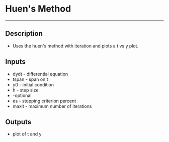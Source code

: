 # Huen's  Method
***
## Description
* Uses the huen's method with iteration and plots a t vs y plot.
## Inputs
*   dydt - differential equation
*   tspan - span on t
*   y0 - initial condition
*   h - step size
* -optional
*   es - stopping criterion percent
*   maxit - maximum number of iterations
## Outputs
*   plot of t and y
